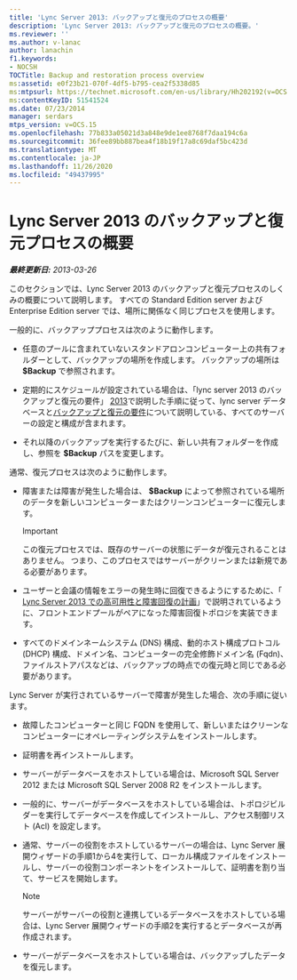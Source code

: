 ```yaml
---
title: 'Lync Server 2013: バックアップと復元のプロセスの概要'
description: 'Lync Server 2013: バックアップと復元のプロセスの概要。'
ms.reviewer: ''
ms.author: v-lanac
author: lanachin
f1.keywords:
- NOCSH
TOCTitle: Backup and restoration process overview
ms:assetid: e0f23b21-070f-4df5-b795-cea2f5338d85
ms:mtpsurl: https://technet.microsoft.com/en-us/library/Hh202192(v=OCS.15)
ms:contentKeyID: 51541524
ms.date: 07/23/2014
manager: serdars
mtps_version: v=OCS.15
ms.openlocfilehash: 77b833a05021d3a848e9de1ee8768f7daa194c6a
ms.sourcegitcommit: 36fee89bb887bea4f18b19f17a8c69daf5bc423d
ms.translationtype: MT
ms.contentlocale: ja-JP
ms.lasthandoff: 11/26/2020
ms.locfileid: "49437995"
---
```

# <a name="backup-and-restoration-process-overview-for-lync-server-2013"></a>Lync Server 2013 のバックアップと復元プロセスの概要

<div data-xmlns="http://www.w3.org/1999/xhtml">

<div class="topic" data-xmlns="http://www.w3.org/1999/xhtml" data-msxsl="urn:schemas-microsoft-com:xslt" data-cs="https://msdn.microsoft.com/">

<div data-asp="https://msdn2.microsoft.com/asp">



</div>

<div id="mainSection">

<div id="mainBody">

<span> </span>

_**最終更新日:** 2013-03-26_

このセクションでは、Lync Server 2013 のバックアップと復元プロセスのしくみの概要について説明します。 すべての Standard Edition server および Enterprise Edition server では、場所に関係なく同じプロセスを使用します。

一般的に、バックアッププロセスは次のように動作します。

  - 任意のプールに含まれていないスタンドアロンコンピューター上の共有フォルダーとして、バックアップの場所を作成します。 バックアップの場所は **$Backup** で参照されます。

  - 定期的にスケジュールが設定されている場合は、「lync server 2013 のバックアップと復元の要件」 [2013](lync-server-2013-backing-up-lync-server.md)で説明した手順に従って、lync server データベースと[バックアップと復元の要件](lync-server-2013-backup-and-restoration-requirements-data.md)について説明している、すべてのサーバーの設定と構成が含まれます。

  - それ以降のバックアップを実行するたびに、新しい共有フォルダーを作成し、参照を **$Backup** パスを変更します。

通常、復元プロセスは次のように動作します。

  - 障害または障害が発生した場合は、 **$Backup** によって参照されている場所のデータを新しいコンピューターまたはクリーンコンピューターに復元します。
    
    <div>
    

    > [!IMPORTANT]  
    > この復元プロセスでは、既存のサーバーの状態にデータが復元されることはありません。 つまり、このプロセスではサーバーがクリーンまたは新規である必要があります。

    
    </div>

  - ユーザーと会議の情報をエラーの発生時に回復できるようにするために、「 [Lync Server 2013 での高可用性と障害回復の計画](lync-server-2013-planning-for-high-availability-and-disaster-recovery.md)」で説明されているように、フロントエンドプールがペアになった障害回復トポロジを実装できます。

  - すべてのドメインネームシステム (DNS) 構成、動的ホスト構成プロトコル (DHCP) 構成、ドメイン名、コンピューターの完全修飾ドメイン名 (Fqdn)、ファイルストアパスなどは、バックアップの時点での復元時と同じである必要があります。

Lync Server が実行されているサーバーで障害が発生した場合、次の手順に従います。

  - 故障したコンピューターと同じ FQDN を使用して、新しいまたはクリーンなコンピューターにオペレーティングシステムをインストールします。

  - 証明書を再インストールします。

  - サーバーがデータベースをホストしている場合は、Microsoft SQL Server 2012 または Microsoft SQL Server 2008 R2 をインストールします。

  - 一般的に、サーバーがデータベースをホストしている場合は、トポロジビルダーを実行してデータベースを作成してインストールし、アクセス制御リスト (Acl) を設定します。

  - 通常、サーバーの役割をホストしているサーバーの場合は、Lync Server 展開ウィザードの手順1から4を実行して、ローカル構成ファイルをインストールし、サーバーの役割コンポーネントをインストールして、証明書を割り当て、サービスを開始します。
    
    <div>
    

    > [!NOTE]  
    > サーバーがサーバーの役割と連携しているデータベースをホストしている場合は、Lync Server 展開ウィザードの手順2を実行するとデータベースが再作成されます。

    
    </div>

  - サーバーがデータベースをホストしている場合は、バックアップしたデータを復元します。

</div>

<span> </span>

</div>

</div>

</div>

